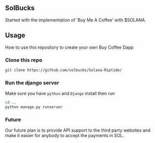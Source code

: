 ## SolBucks
Started with the implementation of 'Buy Me A Coffee' with $SOLANA.

## Usage
How to use this repository to create your own Buy Coffee Dapp

### Clone this repo
```bash
git clone https://github.com/solbucks/Solana-Riptide/ 
```

### Run the django server
Make sure you have `python` and `Django` install then run
```bash
cd ..
python manage.py runserver
```

### Future
Our future plan is to provide API support to the third party websites and make it easier for anybody to accept the payments in SOL.


